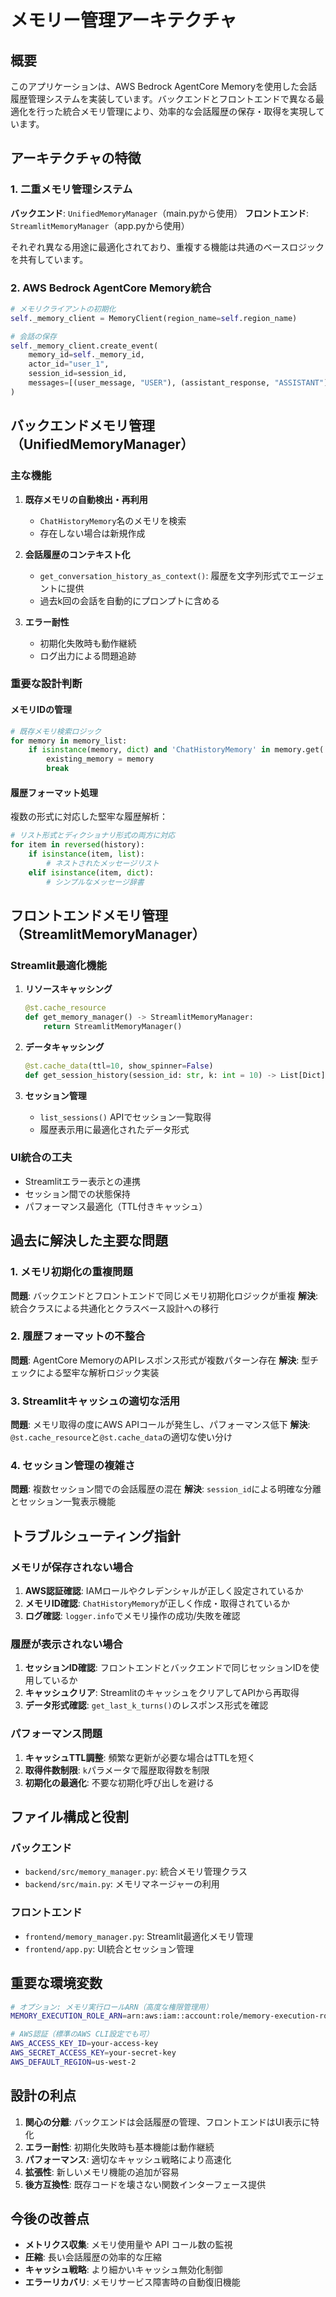 # メモリー管理アーキテクチャ

## 概要
このアプリケーションは、AWS Bedrock AgentCore Memoryを使用した会話履歴管理システムを実装しています。バックエンドとフロントエンドで異なる最適化を行った統合メモリ管理により、効率的な会話履歴の保存・取得を実現しています。

## アーキテクチャの特徴

### 1. 二重メモリ管理システム
**バックエンド**: `UnifiedMemoryManager`（main.pyから使用）
**フロントエンド**: `StreamlitMemoryManager`（app.pyから使用）

それぞれ異なる用途に最適化されており、重複する機能は共通のベースロジックを共有しています。

### 2. AWS Bedrock AgentCore Memory統合
```python
# メモリクライアントの初期化
self._memory_client = MemoryClient(region_name=self.region_name)

# 会話の保存
self._memory_client.create_event(
    memory_id=self._memory_id,
    actor_id="user_1", 
    session_id=session_id,
    messages=[(user_message, "USER"), (assistant_response, "ASSISTANT")]
)
```

## バックエンドメモリ管理（UnifiedMemoryManager）

### 主な機能
1. **既存メモリの自動検出・再利用**
   - `ChatHistoryMemory`名のメモリを検索
   - 存在しない場合は新規作成

2. **会話履歴のコンテキスト化**
   - `get_conversation_history_as_context()`: 履歴を文字列形式でエージェントに提供
   - 過去k回の会話を自動的にプロンプトに含める

3. **エラー耐性**
   - 初期化失敗時も動作継続
   - ログ出力による問題追跡

### 重要な設計判断

#### メモリIDの管理
```python
# 既存メモリ検索ロジック
for memory in memory_list:
    if isinstance(memory, dict) and 'ChatHistoryMemory' in memory.get('id', ''):
        existing_memory = memory
        break
```

#### 履歴フォーマット処理
複数の形式に対応した堅牢な履歴解析：
```python
# リスト形式とディクショナリ形式の両方に対応
for item in reversed(history):
    if isinstance(item, list):
        # ネストされたメッセージリスト
    elif isinstance(item, dict):
        # シンプルなメッセージ辞書
```

## フロントエンドメモリ管理（StreamlitMemoryManager）

### Streamlit最適化機能
1. **リソースキャッシング**
   ```python
   @st.cache_resource
   def get_memory_manager() -> StreamlitMemoryManager:
       return StreamlitMemoryManager()
   ```

2. **データキャッシング**
   ```python
   @st.cache_data(ttl=10, show_spinner=False)
   def get_session_history(session_id: str, k: int = 10) -> List[Dict]:
   ```

3. **セッション管理**
   - `list_sessions()` APIでセッション一覧取得
   - 履歴表示用に最適化されたデータ形式

### UI統合の工夫
- Streamlitエラー表示との連携
- セッション間での状態保持
- パフォーマンス最適化（TTL付きキャッシュ）

## 過去に解決した主要な問題

### 1. メモリ初期化の重複問題
**問題**: バックエンドとフロントエンドで同じメモリ初期化ロジックが重複
**解決**: 統合クラスによる共通化とクラスベース設計への移行

### 2. 履歴フォーマットの不整合
**問題**: AgentCore MemoryのAPIレスポンス形式が複数パターン存在
**解決**: 型チェックによる堅牢な解析ロジック実装

### 3. Streamlitキャッシュの適切な活用
**問題**: メモリ取得の度にAWS APIコールが発生し、パフォーマンス低下
**解決**: `@st.cache_resource`と`@st.cache_data`の適切な使い分け

### 4. セッション管理の複雑さ
**問題**: 複数セッション間での会話履歴の混在
**解決**: `session_id`による明確な分離とセッション一覧表示機能

## トラブルシューティング指針

### メモリが保存されない場合
1. **AWS認証確認**: IAMロールやクレデンシャルが正しく設定されているか
2. **メモリID確認**: `ChatHistoryMemory`が正しく作成・取得されているか
3. **ログ確認**: `logger.info`でメモリ操作の成功/失敗を確認

### 履歴が表示されない場合
1. **セッションID確認**: フロントエンドとバックエンドで同じセッションIDを使用しているか
2. **キャッシュクリア**: StreamlitのキャッシュをクリアしてAPIから再取得
3. **データ形式確認**: `get_last_k_turns()`のレスポンス形式を確認

### パフォーマンス問題
1. **キャッシュTTL調整**: 頻繁な更新が必要な場合はTTLを短く
2. **取得件数制限**: `k`パラメータで履歴取得数を制限
3. **初期化の最適化**: 不要な初期化呼び出しを避ける

## ファイル構成と役割

### バックエンド
- `backend/src/memory_manager.py`: 統合メモリ管理クラス
- `backend/src/main.py`: メモリマネージャーの利用

### フロントエンド
- `frontend/memory_manager.py`: Streamlit最適化メモリ管理
- `frontend/app.py`: UI統合とセッション管理

## 重要な環境変数

```bash
# オプション: メモリ実行ロールARN（高度な権限管理用）
MEMORY_EXECUTION_ROLE_ARN=arn:aws:iam::account:role/memory-execution-role

# AWS認証（標準のAWS CLI設定でも可）
AWS_ACCESS_KEY_ID=your-access-key
AWS_SECRET_ACCESS_KEY=your-secret-key
AWS_DEFAULT_REGION=us-west-2
```

## 設計の利点

1. **関心の分離**: バックエンドは会話履歴の管理、フロントエンドはUI表示に特化
2. **エラー耐性**: 初期化失敗時も基本機能は動作継続
3. **パフォーマンス**: 適切なキャッシュ戦略により高速化
4. **拡張性**: 新しいメモリ機能の追加が容易
5. **後方互換性**: 既存コードを壊さない関数インターフェース提供

## 今後の改善点

- **メトリクス収集**: メモリ使用量や API コール数の監視
- **圧縮**: 長い会話履歴の効率的な圧縮
- **キャッシュ戦略**: より細かいキャッシュ無効化制御
- **エラーリカバリ**: メモリサービス障害時の自動復旧機能